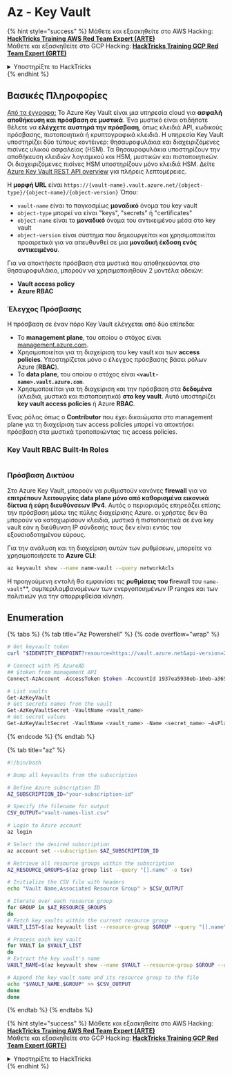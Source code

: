 # Az - Key Vault

{% hint style="success" %}
Μάθετε και εξασκηθείτε στο AWS Hacking:<img src="/.gitbook/assets/image.png" alt="" data-size="line">[**HackTricks Training AWS Red Team Expert (ARTE)**](https://training.hacktricks.xyz/courses/arte)<img src="/.gitbook/assets/image.png" alt="" data-size="line">\
Μάθετε και εξασκηθείτε στο GCP Hacking: <img src="/.gitbook/assets/image (2).png" alt="" data-size="line">[**HackTricks Training GCP Red Team Expert (GRTE)**<img src="/.gitbook/assets/image (2).png" alt="" data-size="line">](https://training.hacktricks.xyz/courses/grte)

<details>

<summary>Υποστηρίξτε το HackTricks</summary>

* Ελέγξτε τα [**σχέδια συνδρομής**](https://github.com/sponsors/carlospolop)!
* **Γίνετε μέλος της** 💬 [**ομάδας Discord**](https://discord.gg/hRep4RUj7f) ή της [**ομάδας telegram**](https://t.me/peass) ή **ακολουθήστε** μας στο **Twitter** 🐦 [**@hacktricks\_live**](https://twitter.com/hacktricks\_live)**.**
* **Μοιραστείτε hacking tricks υποβάλλοντας PRs στα** [**HackTricks**](https://github.com/carlospolop/hacktricks) και [**HackTricks Cloud**](https://github.com/carlospolop/hacktricks-cloud) αποθετήρια στο github.

</details>
{% endhint %}

## Βασικές Πληροφορίες

[Από τα έγγραφα:](https://learn.microsoft.com/en-us/azure/key-vault/general/basic-concepts) Το Azure Key Vault είναι μια υπηρεσία cloud για **ασφαλή αποθήκευση και πρόσβαση σε μυστικά**. Ένα μυστικό είναι οτιδήποτε θέλετε να **ελέγχετε αυστηρά την πρόσβαση**, όπως κλειδιά API, κωδικούς πρόσβασης, πιστοποιητικά ή κρυπτογραφικά κλειδιά. Η υπηρεσία Key Vault υποστηρίζει δύο τύπους κοντέινερ: θησαυροφυλάκια και διαχειριζόμενες πισίνες υλικού ασφαλείας (HSM). Τα θησαυροφυλάκια υποστηρίζουν την αποθήκευση κλειδιών λογισμικού και HSM, μυστικών και πιστοποιητικών. Οι διαχειριζόμενες πισίνες HSM υποστηρίζουν μόνο κλειδιά HSM. Δείτε [Azure Key Vault REST API overview](https://learn.microsoft.com/en-us/azure/key-vault/general/about-keys-secrets-certificates) για πλήρεις λεπτομέρειες.

Η **μορφή URL** είναι `https://{vault-name}.vault.azure.net/{object-type}/{object-name}/{object-version}` Όπου:

* `vault-name` είναι το παγκοσμίως **μοναδικό** όνομα του key vault
* `object-type` μπορεί να είναι "keys", "secrets" ή "certificates"
* `object-name` είναι το **μοναδικό** όνομα του αντικειμένου μέσα στο key vault
* `object-version` είναι σύστημα που δημιουργείται και χρησιμοποιείται προαιρετικά για να απευθυνθεί σε μια **μοναδική έκδοση ενός αντικειμένου**.

Για να αποκτήσετε πρόσβαση στα μυστικά που αποθηκεύονται στο θησαυροφυλάκιο, μπορούν να χρησιμοποιηθούν 2 μοντέλα αδειών:

* **Vault access policy**
* **Azure RBAC**

### Έλεγχος Πρόσβασης <a href="#access-control" id="access-control"></a>

Η πρόσβαση σε έναν πόρο Key Vault ελέγχεται από δύο επίπεδα:

* Το **management plane**, του οποίου ο στόχος είναι [management.azure.com](http://management.azure.com/).
* Χρησιμοποιείται για τη διαχείριση του key vault και των **access policies**. Υποστηρίζεται μόνο ο έλεγχος πρόσβασης βάσει ρόλων Azure (**RBAC**).
* Το **data plane**, του οποίου ο στόχος είναι **`<vault-name>.vault.azure.com`**.
* Χρησιμοποιείται για τη διαχείριση και την πρόσβαση στα **δεδομένα** (κλειδιά, μυστικά και πιστοποιητικά) **στο key vault**. Αυτό υποστηρίζει **key vault access policies** ή Azure **RBAC**.

Ένας ρόλος όπως ο **Contributor** που έχει δικαιώματα στο management plane για τη διαχείριση των access policies μπορεί να αποκτήσει πρόσβαση στα μυστικά τροποποιώντας τις access policies.

### Key Vault RBAC Built-In Roles <a href="#rbac-built-in-roles" id="rbac-built-in-roles"></a>

<figure><img src="../../../.gitbook/assets/image (27).png" alt=""><figcaption></figcaption></figure>

### Πρόσβαση Δικτύου

Στο Azure Key Vault, μπορούν να ρυθμιστούν κανόνες **firewall** για να **επιτρέπουν λειτουργίες data plane μόνο από καθορισμένα εικονικά δίκτυα ή εύρη διευθύνσεων IPv4**. Αυτός ο περιορισμός επηρεάζει επίσης την πρόσβαση μέσω της πύλης διαχείρισης Azure. οι χρήστες δεν θα μπορούν να καταχωρίσουν κλειδιά, μυστικά ή πιστοποιητικά σε ένα key vault εάν η διεύθυνση IP σύνδεσής τους δεν είναι εντός του εξουσιοδοτημένου εύρους.

Για την ανάλυση και τη διαχείριση αυτών των ρυθμίσεων, μπορείτε να χρησιμοποιήσετε το **Azure CLI**:
```bash
az keyvault show --name name-vault --query networkAcls
```
Η προηγούμενη εντολή θα εμφανίσει τις **ρυθμίσεις του f**irewall του `name-vault`**, συμπεριλαμβανομένων των ενεργοποιημένων IP ranges και των πολιτικών για την απορριφθείσα κίνηση.

## Enumeration

{% tabs %}
{% tab title="Az Powershell" %}
{% code overflow="wrap" %}
```powershell
# Get keyvault token
curl "$IDENTITY_ENDPOINT?resource=https://vault.azure.net&api-version=2017-09-01" -H secret:$IDENTITY_HEADER

# Connect with PS AzureAD
## $token from management API
Connect-AzAccount -AccessToken $token -AccountId 1937ea5938eb-10eb-a365-10abede52387 -KeyVaultAccessToken $keyvaulttoken

# List vaults
Get-AzKeyVault
# Get secrets names from the vault
Get-AzKeyVaultSecret -VaultName <vault_name>
# Get secret values
Get-AzKeyVaultSecret -VaultName <vault_name> -Name <secret_name> –AsPlainText
```
{% endcode %}
{% endtab %}

{% tab title="az" %}
```bash
#!/bin/bash

# Dump all keyvaults from the subscription

# Define Azure subscription ID
AZ_SUBSCRIPTION_ID="your-subscription-id"

# Specify the filename for output
CSV_OUTPUT="vault-names-list.csv"

# Login to Azure account
az login

# Select the desired subscription
az account set --subscription $AZ_SUBSCRIPTION_ID

# Retrieve all resource groups within the subscription
AZ_RESOURCE_GROUPS=$(az group list --query "[].name" -o tsv)

# Initialize the CSV file with headers
echo "Vault Name,Associated Resource Group" > $CSV_OUTPUT

# Iterate over each resource group
for GROUP in $AZ_RESOURCE_GROUPS
do
# Fetch key vaults within the current resource group
VAULT_LIST=$(az keyvault list --resource-group $GROUP --query "[].name" -o tsv)

# Process each key vault
for VAULT in $VAULT_LIST
do
# Extract the key vault's name
VAULT_NAME=$(az keyvault show --name $VAULT --resource-group $GROUP --query "name" -o tsv)

# Append the key vault name and its resource group to the file
echo "$VAULT_NAME,$GROUP" >> $CSV_OUTPUT
done
done
```
{% endtab %}
{% endtabs %}

{% hint style="success" %}
Μάθετε και εξασκηθείτε στο AWS Hacking:<img src="/.gitbook/assets/image.png" alt="" data-size="line">[**HackTricks Training AWS Red Team Expert (ARTE)**](https://training.hacktricks.xyz/courses/arte)<img src="/.gitbook/assets/image.png" alt="" data-size="line">\
Μάθετε και εξασκηθείτε στο GCP Hacking: <img src="/.gitbook/assets/image (2).png" alt="" data-size="line">[**HackTricks Training GCP Red Team Expert (GRTE)**<img src="/.gitbook/assets/image (2).png" alt="" data-size="line">](https://training.hacktricks.xyz/courses/grte)

<details>

<summary>Υποστηρίξτε το HackTricks</summary>

* Ελέγξτε τα [**σχέδια συνδρομής**](https://github.com/sponsors/carlospolop)!
* **Εγγραφείτε στην** 💬 [**ομάδα Discord**](https://discord.gg/hRep4RUj7f) ή στην [**ομάδα telegram**](https://t.me/peass) ή **ακολουθήστε** μας στο **Twitter** 🐦 [**@hacktricks\_live**](https://twitter.com/hacktricks\_live)**.**
* **Μοιραστείτε hacking tricks υποβάλλοντας PRs στα** [**HackTricks**](https://github.com/carlospolop/hacktricks) και [**HackTricks Cloud**](https://github.com/carlospolop/hacktricks-cloud) αποθετήρια στο github.

</details>
{% endhint %}
